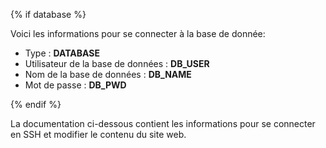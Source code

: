 {% if database %}

Voici les informations pour se connecter à la base de donnée:

- Type : __DATABASE__
- Utilisateur de la base de données : __DB_USER__
- Nom de la base de données : __DB_NAME__
- Mot de passe : __DB_PWD__

{% endif %}

La documentation ci-dessous contient les informations pour se connecter en SSH et modifier le contenu du site web.
